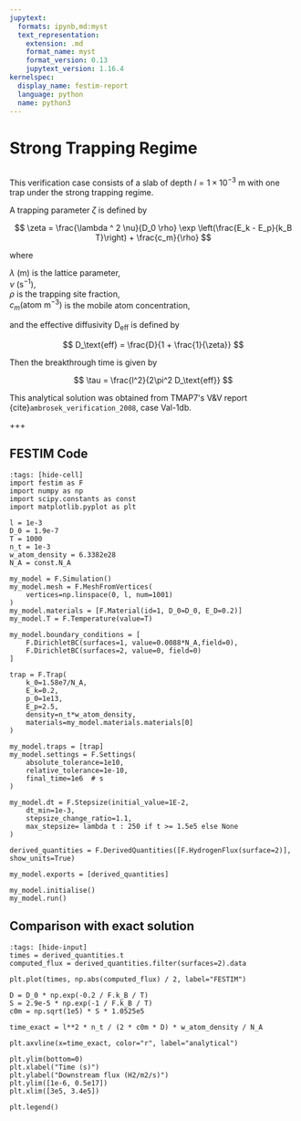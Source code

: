 ```yaml
---
jupytext:
  formats: ipynb,md:myst
  text_representation:
    extension: .md
    format_name: myst
    format_version: 0.13
    jupytext_version: 1.16.4
kernelspec:
  display_name: festim-report
  language: python
  name: python3
---
```


# Strong Trapping Regime

```{tags} 1D, MES, transient, trapping
```

This verification case consists of a slab of depth $l = 1 \times 10^{-3} \ \mathrm{m}$ with one trap under the strong trapping regime.

A trapping parameter $\zeta$ is defined by

$$
    \zeta = \frac{\lambda ^ 2 \nu}{D_0 \rho} \exp \left(\frac{E_k - E_p}{k_B T}\right) + \frac{c_m}{\rho}
$$

where

$\lambda \ \mathrm{(m)}$ is the lattice parameter, \
$\nu \ (\mathrm{s}^{-1})$, \
$\rho$ is the trapping site fraction, \
$c_m (\text{atom} \ \mathrm{m}^{-3})$ is the mobile atom concentration,

and the effective diffusivity $\mathrm{D_\text{eff}}$ is defined by

$$
    D_\text{eff} = \frac{D}{1 + \frac{1}{\zeta}}
$$

Then the breakthrough time is given by

$$
    \tau = \frac{l^2}{2\pi^2 D_\text{eff}}
$$

This analytical solution was obtained from TMAP7's V&V report {cite}`ambrosek_verification_2008`, case Val-1db.

+++

## FESTIM Code

```{code-cell} ipython3
:tags: [hide-cell]
import festim as F
import numpy as np
import scipy.constants as const
import matplotlib.pyplot as plt

l = 1e-3
D_0 = 1.9e-7
T = 1000
n_t = 1e-3
w_atom_density = 6.3382e28
N_A = const.N_A

my_model = F.Simulation()
my_model.mesh = F.MeshFromVertices(
    vertices=np.linspace(0, l, num=1001)
)
my_model.materials = [F.Material(id=1, D_0=D_0, E_D=0.2)]
my_model.T = F.Temperature(value=T)

my_model.boundary_conditions = [
    F.DirichletBC(surfaces=1, value=0.0088*N_A,field=0),
    F.DirichletBC(surfaces=2, value=0, field=0)
]

trap = F.Trap(
    k_0=1.58e7/N_A,
    E_k=0.2,
    p_0=1e13,
    E_p=2.5,
    density=n_t*w_atom_density,
    materials=my_model.materials.materials[0]
)

my_model.traps = [trap]
my_model.settings = F.Settings(
    absolute_tolerance=1e10,
    relative_tolerance=1e-10,
    final_time=1e6  # s
)

my_model.dt = F.Stepsize(initial_value=1E-2,
    dt_min=1e-3,
    stepsize_change_ratio=1.1,
    max_stepsize= lambda t : 250 if t >= 1.5e5 else None
)

derived_quantities = F.DerivedQuantities([F.HydrogenFlux(surface=2)], show_units=True)

my_model.exports = [derived_quantities]

my_model.initialise()
my_model.run()
```

## Comparison with exact solution

```{code-cell} ipython3
:tags: [hide-input]
times = derived_quantities.t
computed_flux = derived_quantities.filter(surfaces=2).data

plt.plot(times, np.abs(computed_flux) / 2, label="FESTIM")

D = D_0 * np.exp(-0.2 / F.k_B / T)
S = 2.9e-5 * np.exp(-1 / F.k_B / T)
c0m = np.sqrt(1e5) * S * 1.0525e5

time_exact = l**2 * n_t / (2 * c0m * D) * w_atom_density / N_A

plt.axvline(x=time_exact, color="r", label="analytical")

plt.ylim(bottom=0)
plt.xlabel("Time (s)")
plt.ylabel("Downstream flux (H2/m2/s)")
plt.ylim([1e-6, 0.5e17])
plt.xlim([3e5, 3.4e5])

plt.legend()
```
